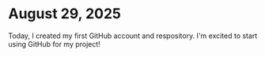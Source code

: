 # August 29, 2025
Today, I created my first GitHub account and respository. I'm excited to start using GitHub for my project! 
